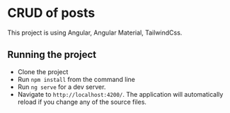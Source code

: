 # CRUD of posts

This project is using Angular, Angular Material, TailwindCss.

## Running the project

 - Clone the project
 - Run `npm install` from the command line 
 - Run `ng serve` for a dev server. 
 - Navigate to `http://localhost:4200/`. The application will automatically reload if you change any of the source files.
